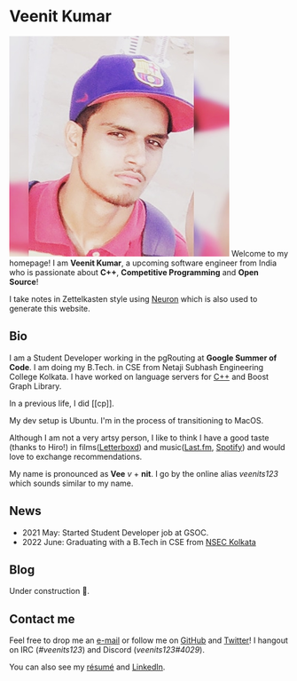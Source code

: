 # Veenit Kumar

![Moi](static/me.jpg)
Welcome to my homepage! I am __Veenit Kumar__, a upcoming software engineer from India who is passionate about __C++__, __Competitive Programming__ and __Open Source__!

I take notes in Zettelkasten style using [Neuron][1] which is also used to generate this website.

## Bio

I am a Student Developer working in the pgRouting at __Google Summer of Code__. I am doing my B.Tech. in CSE from Netaji Subhash Engineering College Kolkata.
I have worked on language servers for [C++][11] and Boost Graph Library.

In a previous life, I did [[cp]].

My dev setup is Ubuntu. I'm in the process of transitioning to MacOS.

Although I am not a very artsy person, I like to think I have a good taste (thanks to Hiro!) in films([Letterboxd][2]) and music([Last.fm][6], [Spotify][4]) and would love to exchange recommendations.

My name is pronounced as **Vee** _v_ + **nit**. I go by the online alias _veenits123_ which sounds similar to my name.


## News
- 2021 May: Started Student Developer job at GSOC.
- 2022 June: Graduating with a B.Tech in CSE from [NSEC Kolkata][9]

## Blog
Under construction 🚧.

## Contact me
Feel free to drop me an [e-mail][7] or follow me on [GitHub][3] and [Twitter][5]! I hangout on IRC (_#veenits123_) and Discord (_veenits123#4029_).

You can also see my [résumé][15] and [LinkedIn][16].


[1]: http://neuron.zettel.page
[2]: https://letterboxd.com/veenits123/
[3]: https://github.com/veenits123
[4]: https://open.spotify.com/user/ovs6jeqqwthcd1wjcmvmv0cnl
[5]: https://twitter.com/vee_nits123
[6]: https://www.last.fm/user/veenits123
[7]: mailto:123sveenit@gmail.com
[8]: https://juspay.in
[9]: http://www.nsec.ac.in
[10]: https://hackage.haskell.org/package/medea
[11]: https://gcc.gnu.org/
[12]: https://github.com/haskell/haskell-language-server
[13]: https://icpc.global/ICPCID/KAMEC7NHU1IL
[14]: https://codeforces.com/profile/veenits123
[15]: static/resume.pdf
[16]: https://linkedin.com/in/veenits123
[17]: https://github.com/veenits123/dotfiles
